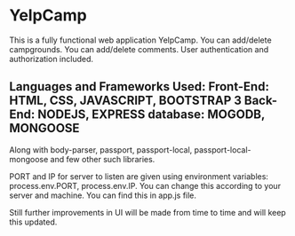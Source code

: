 # YelpCamp
This is a fully functional web application YelpCamp. You can add/delete campgrounds. You can add/delete comments. 
User authentication and authorization included. 

Languages and Frameworks Used:
Front-End:
HTML, CSS, JAVASCRIPT, BOOTSTRAP 3
Back-End:
NODEJS, EXPRESS
database:
MOGODB, MONGOOSE
--------------------------------------------------
Along with body-parser, passport, passport-local, passport-local-mongoose and few other such libraries.

PORT and IP for server to listen are given using environment variables: process.env.PORT, process.env.IP. 
You can change this according to your server and machine. You can find this in app.js file.

Still further improvements in UI will be made from time to time and will keep this updated.
